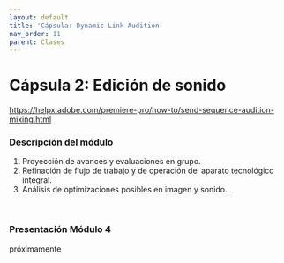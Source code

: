 ```yaml
---
layout: default
title: 'Cápsula: Dynamic Link Audition'
nav_order: 11
parent: Clases
---
```


# Cápsula 2: Edición de sonido

https://helpx.adobe.com/premiere-pro/how-to/send-sequence-audition-mixing.html

### Descripción del módulo
1. Proyección de avances y evaluaciones en grupo.
2. Refinación de flujo de trabajo y de operación del aparato tecnológico integral.
3. Análisis de optimizaciones posibles en imagen y sonido.

<br>

### Presentación Módulo 4

próximamente
